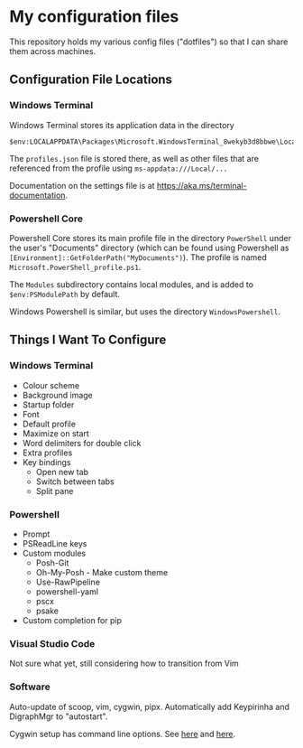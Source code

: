 # My configuration files

This repository holds my various config files ("dotfiles") so that
I can share them across machines.

## Configuration File Locations

### Windows Terminal

Windows Terminal stores its application data in the directory

```
$env:LOCALAPPDATA\Packages\Microsoft.WindowsTerminal_8wekyb3d8bbwe\LocalState
```

The `profiles.json` file is stored there, as well as other files that are referenced from the profile using `ms-appdata:///Local/...`

Documentation on the settings file is at https://aka.ms/terminal-documentation.

### Powershell Core

Powershell Core stores its main profile file in the directory `PowerShell` under the user's "Documents" directory (which can be found using Powershell as `[Environment]::GetFolderPath("MyDocuments")`). The profile is named `Microsoft.PowerShell_profile.ps1`.

The `Modules` subdirectory contains local modules, and is added to `$env:PSModulePath` by default.

Windows Powershell is similar, but uses the directory `WindowsPowershell`.

## Things I Want To Configure

### Windows Terminal

* Colour scheme
* Background image
* Startup folder
* Font
* Default profile
* Maximize on start
* Word delimiters for double click
* Extra profiles
* Key bindings
  * Open new tab
  * Switch between tabs
  * Split pane

### Powershell

* Prompt
* PSReadLine keys
* Custom modules
  * Posh-Git
  * Oh-My-Posh - Make custom theme
  * Use-RawPipeline
  * powershell-yaml
  * pscx
  * psake
* Custom completion for pip

### Visual Studio Code

Not sure what yet, still considering how to transition from Vim

### Software

Auto-update of scoop, vim, cygwin, pipx.
Automatically add Keypirinha and DigraphMgr to "autostart".

Cygwin setup has command line options. See [here](https://cygwin.com/faq/faq.html#faq.setup.automated) and [here](https://gist.github.com/wjrogers/1016065/385cfab346638f9d99b15e93eeda61ff1ae0a6c5).